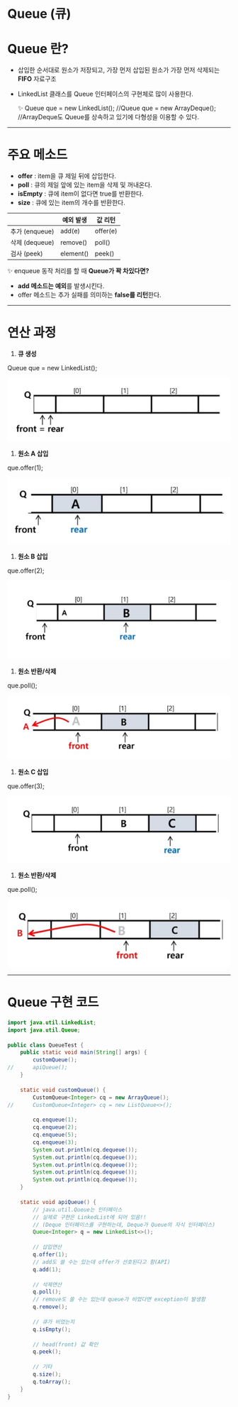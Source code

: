 # Queue (큐)

# Queue 란?

- 삽입한 순서대로 원소가 저장되고, 가장 먼저 삽입된 원소가 가장 먼저 삭제되는 **FIFO** 자료구조
- LinkedList 클래스를 Queue 인터페이스의 구현체로 많이 사용한다.
    
    ✨ Queue<T> que = new LinkedList<T>();
       //Queue<T> que = new ArrayDeque<T>();
      //ArrayDeque도 Queue를 상속하고 있기에 다형성을 이용할 수 있다.
    

---

# 주요 메소드

- **offer** : item을 큐 제일 뒤에 삽입한다.
- **poll** : 큐의 제일 앞에 있는 item을 삭제 및 꺼내온다.
- **isEmpty** : 큐에 item이 없다면 true를 반환한다.
- **size** : 큐에 있는 item의 개수를 반환한다.

|  | 예외 발생 | 값 리턴 |
| --- | --- | --- |
| 추가 (enqueue) | add(e) | offer(e) |
| 삭제 (dequeue) | remove() | poll() |
| 검사 (peek) | element() | peek() |

✨ enqueue 동작 처리를 할 때 **Queue가 꽉 차있다면?**
   - **add 메소드는 예외**를 발생시킨다.
   - offer 메소드는 추가 실패를 의미하는 **false를 리턴**한다.

---

# 연산 과정

1. **큐 생성**

Queue<Integer> que = new LinkedList<Integer>();

![1.jpg](Queue%20(%E1%84%8F%E1%85%B2)%20094bef77520f44839896876f1a420336/1.jpg)

1. **원소 A 삽입**

que.offer(1);

![2.jpg](Queue%20(%E1%84%8F%E1%85%B2)%20094bef77520f44839896876f1a420336/2.jpg)

1. **원소 B 삽입**

que.offer(2);

![3.jpg](Queue%20(%E1%84%8F%E1%85%B2)%20094bef77520f44839896876f1a420336/3.jpg)

1. **원소 반환/삭제**

que.poll();

![4.jpg](Queue%20(%E1%84%8F%E1%85%B2)%20094bef77520f44839896876f1a420336/4.jpg)

1. **원소 C 삽입**

que.offer(3);

![5.jpg](Queue%20(%E1%84%8F%E1%85%B2)%20094bef77520f44839896876f1a420336/5.jpg)

1. **원소 반환/삭제**

que.poll();

![6.jpg](Queue%20(%E1%84%8F%E1%85%B2)%20094bef77520f44839896876f1a420336/6.jpg)

---

# Queue 구현 코드

```java
import java.util.LinkedList;
import java.util.Queue;

public class QueueTest {
	public static void main(String[] args) {
		customQueue();
//		apiQueue();
	}
	
	static void customQueue() {
		CustomQueue<Integer> cq = new ArrayQueue();
//		CustomQueue<Integer> cq = new ListQueue<>();
		
		cq.enqueue(1);
		cq.enqueue(2);
		cq.enqueue(5);
		cq.enqueue(3);
		System.out.println(cq.dequeue());
		System.out.println(cq.dequeue());
		System.out.println(cq.dequeue());
		System.out.println(cq.dequeue());
		System.out.println(cq.dequeue());
	}
	
	static void apiQueue() {
		// java.util.Queue는 인터페이스
		// 실제로 구현은 LinkedList에 되어 있음!!
		// (Deque 인터페이스를 구현하는데, Deque가 Queue의 자식 인터페이스) 
		Queue<Integer> q = new LinkedList<>();
		
		// 삽입연산
		q.offer(1);
		// add도 쓸 수는 있는데 offer가 선호된다고 함(API)
		q.add(1);
		
		// 삭제연산
		q.poll();
		// remove도 쓸 수는 있는데 queue가 비었다면 exception이 발생함
		q.remove();
		
		// 큐가 비었는지
		q.isEmpty();
		
		// head(front) 값 확인
		q.peek();
		
		// 기타
		q.size();
		q.toArray();
	}
}
```